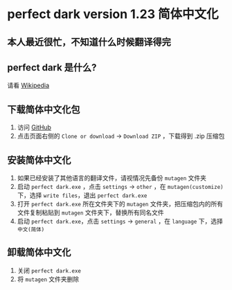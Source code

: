 ﻿# perfect dark version 1.23 简体中文化

## 本人最近很忙，不知道什么时候翻译得完

## perfect dark 是什么?

请看 [Wikipedia](https://zh.wikipedia.org/zh-cn/Perfect_Dark)

## 下载简体中文化包

1. 访问 [GitHub](https://github.com/muirmok/mutagen)
2. 点击页面右侧的 `Clone or download` -> `Download ZIP` ，下载得到 .zip 压缩包

## 安装简体中文化

1. 如果已经安装了其他语言的翻译文件，请视情况先备份 `mutagen` 文件夹
2. 启动 `perfect dark.exe` ，点击 `settings` -> `other` ，在 `mutagen(customize)` 下，选择 `write files`，退出 `perfect dark.exe`
3. 打开 `perfect dark.exe` 所在文件夹下的  `mutagen` 文件夹，把压缩包内的所有文件复制粘贴到 `mutagen` 文件夹下，替换所有同名文件
4. 启动 `perfect dark.exe`，点击 `settings` -> `general` ，在 `language` 下，选择 `中文(简体)`

## 卸载简体中文化

1. 关闭 `perfect dark.exe`
2. 将 `mutagen` 文件夹删除
